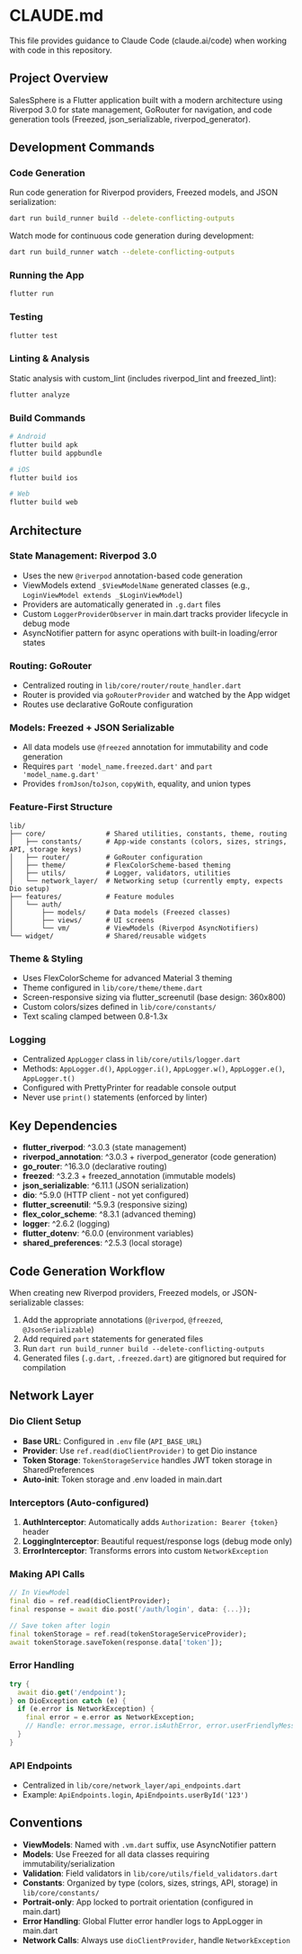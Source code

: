 # CLAUDE.md

This file provides guidance to Claude Code (claude.ai/code) when working with code in this repository.

## Project Overview

SalesSphere is a Flutter application built with a modern architecture using Riverpod 3.0 for state management, GoRouter for navigation, and code generation tools (Freezed, json_serializable, riverpod_generator).

## Development Commands

### Code Generation
Run code generation for Riverpod providers, Freezed models, and JSON serialization:
```bash
dart run build_runner build --delete-conflicting-outputs
```

Watch mode for continuous code generation during development:
```bash
dart run build_runner watch --delete-conflicting-outputs
```

### Running the App
```bash
flutter run
```

### Testing
```bash
flutter test
```

### Linting & Analysis
Static analysis with custom_lint (includes riverpod_lint and freezed_lint):
```bash
flutter analyze
```

### Build Commands
```bash
# Android
flutter build apk
flutter build appbundle

# iOS
flutter build ios

# Web
flutter build web
```

## Architecture

### State Management: Riverpod 3.0
- Uses the new `@riverpod` annotation-based code generation
- ViewModels extend `_$ViewModelName` generated classes (e.g., `LoginViewModel extends _$LoginViewModel`)
- Providers are automatically generated in `.g.dart` files
- Custom `LoggerProviderObserver` in main.dart tracks provider lifecycle in debug mode
- AsyncNotifier pattern for async operations with built-in loading/error states

### Routing: GoRouter
- Centralized routing in `lib/core/router/route_handler.dart`
- Router is provided via `goRouterProvider` and watched by the App widget
- Routes use declarative GoRoute configuration

### Models: Freezed + JSON Serializable
- All data models use `@freezed` annotation for immutability and code generation
- Requires `part 'model_name.freezed.dart'` and `part 'model_name.g.dart'`
- Provides `fromJson`/`toJson`, `copyWith`, equality, and union types

### Feature-First Structure
```
lib/
├── core/               # Shared utilities, constants, theme, routing
│   ├── constants/      # App-wide constants (colors, sizes, strings, API, storage keys)
│   ├── router/         # GoRouter configuration
│   ├── theme/          # FlexColorScheme-based theming
│   ├── utils/          # Logger, validators, utilities
│   └── network_layer/  # Networking setup (currently empty, expects Dio setup)
├── features/           # Feature modules
│   └── auth/
│       ├── models/     # Data models (Freezed classes)
│       ├── views/      # UI screens
│       └── vm/         # ViewModels (Riverpod AsyncNotifiers)
└── widget/             # Shared/reusable widgets
```

### Theme & Styling
- Uses FlexColorScheme for advanced Material 3 theming
- Theme configured in `lib/core/theme/theme.dart`
- Screen-responsive sizing via flutter_screenutil (base design: 360x800)
- Custom colors/sizes defined in `lib/core/constants/`
- Text scaling clamped between 0.8-1.3x

### Logging
- Centralized `AppLogger` class in `lib/core/utils/logger.dart`
- Methods: `AppLogger.d()`, `AppLogger.i()`, `AppLogger.w()`, `AppLogger.e()`, `AppLogger.t()`
- Configured with PrettyPrinter for readable console output
- Never use `print()` statements (enforced by linter)

## Key Dependencies

- **flutter_riverpod**: ^3.0.3 (state management)
- **riverpod_annotation**: ^3.0.3 + riverpod_generator (code generation)
- **go_router**: ^16.3.0 (declarative routing)
- **freezed**: ^3.2.3 + freezed_annotation (immutable models)
- **json_serializable**: ^6.11.1 (JSON serialization)
- **dio**: ^5.9.0 (HTTP client - not yet configured)
- **flutter_screenutil**: ^5.9.3 (responsive sizing)
- **flex_color_scheme**: ^8.3.1 (advanced theming)
- **logger**: ^2.6.2 (logging)
- **flutter_dotenv**: ^6.0.0 (environment variables)
- **shared_preferences**: ^2.5.3 (local storage)

## Code Generation Workflow

When creating new Riverpod providers, Freezed models, or JSON-serializable classes:

1. Add the appropriate annotations (`@riverpod`, `@freezed`, `@JsonSerializable`)
2. Add required `part` statements for generated files
3. Run `dart run build_runner build --delete-conflicting-outputs`
4. Generated files (`.g.dart`, `.freezed.dart`) are gitignored but required for compilation

## Network Layer

### Dio Client Setup
- **Base URL**: Configured in `.env` file (`API_BASE_URL`)
- **Provider**: Use `ref.read(dioClientProvider)` to get Dio instance
- **Token Storage**: `TokenStorageService` handles JWT token storage in SharedPreferences
- **Auto-init**: Token storage and .env loaded in main.dart

### Interceptors (Auto-configured)
1. **AuthInterceptor**: Automatically adds `Authorization: Bearer {token}` header
2. **LoggingInterceptor**: Beautiful request/response logs (debug mode only)
3. **ErrorInterceptor**: Transforms errors into custom `NetworkException`

### Making API Calls
```dart
// In ViewModel
final dio = ref.read(dioClientProvider);
final response = await dio.post('/auth/login', data: {...});

// Save token after login
final tokenStorage = ref.read(tokenStorageServiceProvider);
await tokenStorage.saveToken(response.data['token']);
```

### Error Handling
```dart
try {
  await dio.get('/endpoint');
} on DioException catch (e) {
  if (e.error is NetworkException) {
    final error = e.error as NetworkException;
    // Handle: error.message, error.isAuthError, error.userFriendlyMessage
  }
}
```

### API Endpoints
- Centralized in `lib/core/network_layer/api_endpoints.dart`
- Example: `ApiEndpoints.login`, `ApiEndpoints.userById('123')`

## Conventions

- **ViewModels**: Named with `.vm.dart` suffix, use AsyncNotifier pattern
- **Models**: Use Freezed for all data classes requiring immutability/serialization
- **Validation**: Field validators in `lib/core/utils/field_validators.dart`
- **Constants**: Organized by type (colors, sizes, strings, API, storage) in `lib/core/constants/`
- **Portrait-only**: App locked to portrait orientation (configured in main.dart)
- **Error Handling**: Global Flutter error handler logs to AppLogger in main.dart
- **Network Calls**: Always use `dioClientProvider`, handle `NetworkException`
